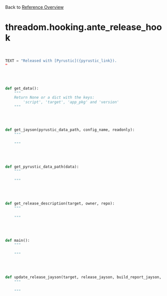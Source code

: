 
Back to [Reference Overview](https://github.com/pyrustic/threadom/blob/master/docs/reference/README.md)

# threadom.hooking.ante\_release\_hook



<br>


```python
TEXT = "Released with [Pyrustic]({pyrustic_link}).
"

```

<br>

```python

def get_data():
    """
    Return None or a dict with the keys:
        'script', 'target', 'app_pkg' and 'version'
    """

```

<br>

```python

def get_jayson(pyrustic_data_path, config_name, readonly):
    """
    
    """

```

<br>

```python

def get_pyrustic_data_path(data):
    """
    
    """

```

<br>

```python

def get_release_description(target, owner, repo):
    """
    
    """

```

<br>

```python

def main():
    """
    
    """

```

<br>

```python

def update_release_jayson(target, release_jayson, build_report_jayson, app_pkg, version):
    """
    
    """

```

